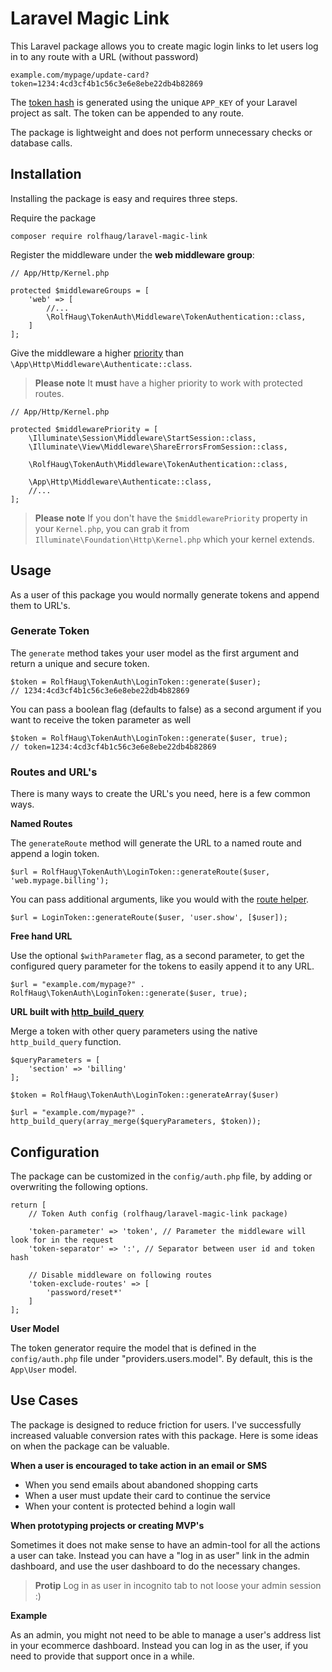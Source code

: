 # Laravel Magic Link

This Laravel package allows you to create magic login links to let users log in to any route with a URL (without password)

```
example.com/mypage/update-card?token=1234:4cd3cf4b1c56c3e6e8ebe22db4b82869
```
The [token hash]() is generated using the unique `APP_KEY` of your Laravel project as salt. The token can be appended to any route.

The package is lightweight and does not perform unnecessary checks or database calls. 

## Installation
Installing the package is easy and requires three steps.

Require the package

```
composer require rolfhaug/laravel-magic-link
```

Register the middleware under the **web middleware group**:
```
// App/Http/Kernel.php

protected $middlewareGroups = [
    'web' => [
        //...
        \RolfHaug\TokenAuth\Middleware\TokenAuthentication::class,
    ]
];
```

Give the middleware a higher [priority](https://laravel.com/docs/5.8/middleware#sorting-middleware) than `\App\Http\Middleware\Authenticate::class`. 
> **Please note** It **must** have a higher priority to work with protected routes.

```
// App/Http/Kernel.php

protected $middlewarePriority = [
    \Illuminate\Session\Middleware\StartSession::class,
    \Illuminate\View\Middleware\ShareErrorsFromSession::class,
    
    \RolfHaug\TokenAuth\Middleware\TokenAuthentication::class,
    
    \App\Http\Middleware\Authenticate::class,
    //...
];
``` 
> **Please note** If you don't have the `$middlewarePriority` property in your `Kernel.php`, you can grab it from `Illuminate\Foundation\Http\Kernel.php` which your kernel extends.

## Usage

As a user of this package you would normally generate tokens and append them to URL's.

### Generate Token

The `generate` method takes your user model as the first argument and return a unique and secure token.

```
$token = RolfHaug\TokenAuth\LoginToken::generate($user);
// 1234:4cd3cf4b1c56c3e6e8ebe22db4b82869
```


You can pass a boolean flag (defaults to false) as a second argument if you want to receive the token parameter as well

```
$token = RolfHaug\TokenAuth\LoginToken::generate($user, true);
// token=1234:4cd3cf4b1c56c3e6e8ebe22db4b82869

```

### Routes and URL's
There is many ways to create the URL's you need, here is a few common ways.

**Named Routes**

The `generateRoute` method will generate the URL to a named route and append a login token.
```
$url = RolfHaug\TokenAuth\LoginToken::generateRoute($user, 'web.mypage.billing');
```
You can pass additional arguments, like you would with the [route helper](https://laravel.com/docs/5.8/helpers#method-route).
```
$url = LoginToken::generateRoute($user, 'user.show', [$user]);
```

**Free hand URL**

Use the optional `$withParameter` flag, as a second parameter, to get the configured query parameter for the tokens to easily append it to any URL.
```
$url = "example.com/mypage?" . RolfHaug\TokenAuth\LoginToken::generate($user, true);
```

**URL built with [http_build_query](http://php.net/http_build_query)**

Merge a token with other query parameters using the native `http_build_query` function.
```
$queryParameters = [
    'section' => 'billing'
];

$token = RolfHaug\TokenAuth\LoginToken::generateArray($user)

$url = "example.com/mypage?" . http_build_query(array_merge($queryParameters, $token));
```


## Configuration


The package can be customized in the `config/auth.php` file, by adding or overwriting the following options.
```
return [
    // Token Auth config (rolfhaug/laravel-magic-link package)
    
    'token-parameter' => 'token', // Parameter the middleware will look for in the request
    'token-separator' => ':', // Separator between user id and token hash
 
    // Disable middleware on following routes
    'token-exclude-routes' => [
        'password/reset*'
    ]
];
```

**User Model**

The token generator require the model that is defined in the `config/auth.php` file under "providers.users.model". By default, this is the `App\User` model.


## Use Cases

The package is designed to reduce friction for users. I've successfully increased valuable conversion rates with this package. 
Here is some ideas on when the package can be valuable.

**When a user is encouraged to take action in an email or SMS**
- When you send emails about abandoned shopping carts
- When a user must update their card to continue the service
- When your content is protected behind a login wall

**When prototyping projects or creating MVP's**

Sometimes it does not make sense to have an admin-tool for all the actions a user can take. Instead you can have a "log in as user" link in the admin dashboard, and use the user dashboard to do the necessary changes.

> **Protip** Log in as user in incognito tab to not loose your admin session :)

**Example**

As an admin, you might not need to be able to manage a user's address list in your ecommerce dashboard. Instead you can log in as the user, if you need to provide that support once in a while.
